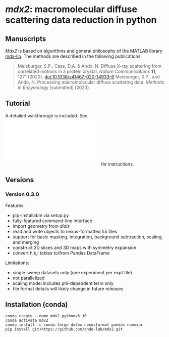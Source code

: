 # *mdx2*: macromolecular diffuse scattering data reduction in python

## Manuscripts

*Mdx2* is based on algorithms and general philosophy of the MATLAB library [mdx-lib](https://github.com/ando-lab/mdx-lib). The methods are described in the following publications:

> Meisburger, S.P., Case, D.A. & Ando, N. Diffuse X-ray scattering from correlated motions in a protein crystal. *Nature Communications* **11**, 1271 (2020). [doi:10.1038/s41467-020-14933-6](https://doi.org/10.1038/s41467-020-14933-6)
> Meisburger, S.P., and Ando, N. Processing macromolecular diffuse scattering data. *Methods in Enzymology* [submitted] (2023).

## Tutorial

A detailed walkthrough is included. See ![tutorials/insulin/README.md](tutorials/insulin/README.md) for instructions.

## Versions

### Version 0.3.0

Features:
- pip-installable via setup.py
- fully-featured command-line interface
- import geometry from *dials*
- read and write objects to nexus-formatted h5 files
- support for basic masking, integration, background subtraction, scaling, and merging
- construct 2D slices and 3D maps with symmetry expansion
- convert h,k,l tables to/from Pandas DataFrame

Limitations:
- single sweep datasets only (one experiment per expt file)
- not parallelized
- scaling model includes phi-dependent term only
- file format details will likely change in future releases

## Installation (conda)

```
conda create --name mdx2 python=3.10
conda activate mdx2
conda install -c conda-forge dxtbx nexusformat pandas numexpr
pip install git+https://github.com/ando-lab/mdx2.git
```
